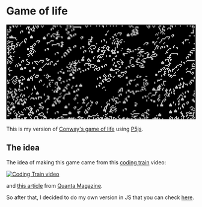 # Game of life

![example](./assets/example.png)

This is my version of [Conway's game of life](https://en.wikipedia.org/wiki/Conway%27s_Game_of_Life) using [P5js](https://p5js.org/).

## The idea
The idea of making this game came from this [coding train](https://thecodingtrain.com/) video:


[![Coding Train video](http://img.youtube.com/vi/FWSR_7kZuYg/0.jpg)](https://youtu.be/FWSR_7kZuYg)

and [this article](https://www.quantamagazine.org/maths-game-of-life-reveals-long-sought-repeating-patterns-20240118/) from [Quanta Magazine](https://www.quantamagazine.org/).

So after that, I decided to do my own version in JS that you can check [here](https://game-of-life-eta-one.vercel.app/).
